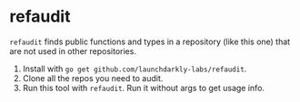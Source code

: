 # refaudit

`refaudit` finds public functions and types in a repository (like this one) that are not used in other repositories.

1. Install with `go get github.com/launchdarkly-labs/refaudit`.
2. Clone all the repos you need to audit.
3. Run this tool with `refaudit`. Run it without args to get usage info.
